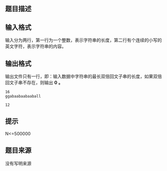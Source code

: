 


## 题目描述
## 输入格式
输入分为两行，第一行为一个整数，表示字符串的长度，第二行有个连续的小写的英文字符，表示字符串的内容。
## 输出格式
输出文件只有一行，即：输入数据中字符串的最长双倍回文子串的长度，如果双倍回文子串不存在，则输出 **0**  **。** 

```input1
16
ggabaabaabaaball

```
```output1
12
```

## 提示
N<=500000
## 题目来源
没有写明来源


